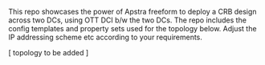 This repo showcases the power of Apstra freeform to deploy a CRB design across two DCs, using OTT DCI b/w the two DCs. The repo includes the config templates and property sets used for the topology below. Adjust the IP addressing scheme etc according to your requirements. 

[ topology to be added ]
